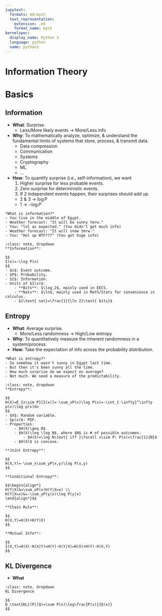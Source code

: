 ```yaml
---
jupytext:
  formats: md:myst
  text_representation:
    extension: .md
    format_name: myst
kernelspec:
  display_name: Python 3
  language: python
  name: python3
---
```

# Information Theory
# Basics
## Information
- **What**: Surprise.
    - Less/More likely events $\rightarrow$ More/Less info
- **Why**: To mathematically analyze, optimize, & understand the fundamental limits of systems that store, process, & transmit data.
    - Data compression
    - Communication
    - Systems
    - Cryptography
    - ML
    - ...
- **How**: To quantify surprise (i.e., self-information), we want
    1. Higher surprise for less probable events.
    2. Zero surprise for deterministic events.
    3. If 2 independent events happen, their surprises should add up.
    - 2 & 3 $\rightarrow$ $\log P$
    - 1 $\rightarrow$ $-\log P$

```{dropdown} ELI5
*What is information?*
- You live in the middle of Egypt.
- Weather forecast: "It will be sunny tmrw."
- You: "lol as expected." (You didn't get much info)
- Weather forecast: "It will snow tmrw."
- You: "Hol up WTF???" (You got huge info)
```

```{admonition} Math
:class: note, dropdown
**Information**:

$$
I(x)=-\log P(x)
$$
- $x$: Event outcome.
- $P$: Probability.
- $I$: Information.
- Units of $I(x)$:
	- **Bits**: $\log_2$, mainly used in EECS.
	- **Nats**: $\ln$, mainly used in Math/Stats for convenience in calculus.
	- $1\text{ nat}=\frac{1}{\ln 2}\text{ bits}$
```

## Entropy
- **What**: Average surprise.
	- More/Less randomness $\rightarrow$ High/Low entropy
- **Why**: To quantitatively measure the inherent randomness in a system/process.
- **How**: Take the expectation of info across the probability distribution. 

```{dropdown} ELI5
*What is entropy?*
- So somehow it wasn't sunny in Egypt last time.
- But then it's been sunny all the time.
- How much surprise do we expect on average?
- Not much. We need a measure of the predictability.
```

```{admonition} Math
:class: note, dropdown
**Entropy**:

$$
H(X)=E_{x\sim P}[I(x)]=-\sum_xP(x)\log P(x)=-\int_{-\infty}^\infty p(x)\log p(x)dx
$$
- $X$: Random variable.
- $p(x)$: PDF.
- Properties:
	- $H(X)\geq 0$
	- $H(X)\leq \log N$, where $N$ is # of possible outcomes.
		- $H(X)=\log N\text{ iff }\forall x\sim P: P(x)=\frac{1}{N}$
	- $H(X)$ is concave.

**Joint Entropy**:

$$
H(X,Y)=-\sum_x\sum_yP(x,y)\log P(x,y)
$$

**Conditional Entropy**:

$$\begin{align*}
H(Y|X)&=\sum_xP(x)H(Y|X=x) \\
H(Y|X=x)&=-\sum_yP(y|x)\log P(y|x)
\end{align*}$$

**Chain Rule**:

$$
H(X,Y)=H(X)+H(Y|X)
$$

**Mutual Info**:

$$
I(X,Y)=H(X)-H(X|Y)=H(Y)-H(Y|X)=H(X)+H(Y)-H(X,Y)
$$
```

## KL Divergence
- **What**

```{admonition} Math
:class: note, dropdown
KL Divergence

$$
D_\text{KL}(P||Q)=\sum P(x)\log\frac{P(x)}{Q(x)}
$$
```